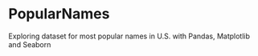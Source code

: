 # PopularNames
Exploring dataset for most popular names in U.S. with Pandas, Matplotlib and Seaborn
